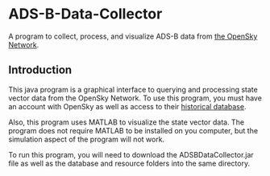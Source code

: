 # ADS-B-Data-Collector
A program to collect, process, and visualize ADS-B data from [the OpenSky Network](https://opensky-network.org/).

## Introduction
This java program is a graphical interface to querying and processing state vector data from the OpenSky Network.
To use this program, you must have an account with OpenSky as well as access to their [historical database](https://opensky-network.org/data/historical-flight-data).

Also, this program uses MATLAB to visualize the state vector data. The program does not require MATLAB to be installed on you computer, but
the simulation aspect of the program will not work.

To run this program, you will need to download the ADSBDataCollector.jar file as well as the database and resource folders into the same directory.
